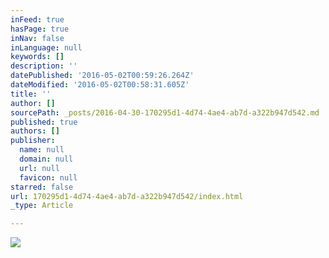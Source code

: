 ```yaml
---
inFeed: true
hasPage: true
inNav: false
inLanguage: null
keywords: []
description: ''
datePublished: '2016-05-02T00:59:26.264Z'
dateModified: '2016-05-02T00:58:31.605Z'
title: ''
author: []
sourcePath: _posts/2016-04-30-170295d1-4d74-4ae4-ab7d-a322b947d542.md
published: true
authors: []
publisher:
  name: null
  domain: null
  url: null
  favicon: null
starred: false
url: 170295d1-4d74-4ae4-ab7d-a322b947d542/index.html
_type: Article

---
```

![](https://the-grid-user-content.s3-us-west-2.amazonaws.com/1a1e2204-c829-4953-97c9-dc5fd12a1b04.jpg)